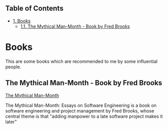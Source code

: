 <div id="table-of-contents">
<h2>Table of Contents</h2>
<div id="text-table-of-contents">
<ul>
<li><a href="#sec-1">1. Books</a>
<ul>
<li><a href="#sec-1-1">1.1. The Mythical Man-Month - Book by Fred Brooks</a></li>
</ul>
</li>
</ul>
</div>
</div>

# Books<a id="sec-1" name="sec-1"></a>

This are some books which are recommended to me by some influential 
people.

## The Mythical Man-Month - Book by Fred Brooks<a id="sec-1-1" name="sec-1-1"></a>

[ The Mythical Man-Month](https://is.muni.cz/www/jirqa/The.Mythical.Man.Month.F.Brooks.pdf) 

The Mythical Man-Month: Essays on Software Engineering is a book on 
software engineering and project management by Fred Brooks, whose 
central theme is that "adding manpower to a late software project 
makes it later"
